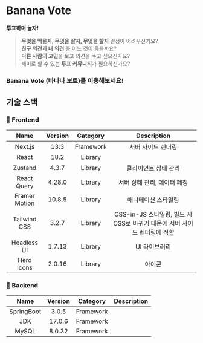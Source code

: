 # Banana Vote

**투표하며 놀자!**

> **무엇을 먹을지, 무엇을 살지, 무엇을 할지** 결정이 어려우신가요? <br />
> **친구 의견과 내 의견** 중 어느 것이 옳을까요? <br />
> **다른 사람의 고민**을 보고 의견을 주고 싶으신가요? <br />
> 재미로 할 수 있는 **투표 커뮤니티**가 필요하신가요? <br />

### Banana Vote (바나나 보트)를 이용해보세요! <br />

## 기술 스택
### 🐥 Frontend

|       Name       |        Version         |    Category    |         Description            |
|:----------------:|:----------------------:|:--------------:|:------------------------------:|
|      Next.js     |         13.3           |    Framework   | 서버 사이드 렌더링              |
|      React       |         18.2           |    Library     |                                |
|      Zustand     |         4.3.7          |    Library     | 클라이언트 상태 관리           |
|   React Query    |         4.28.0         |    Library     | 서버 상태 관리, 데이터 페칭    |
|   Framer Motion  |         10.8.5         |    Library     | 애니메이션 스타일링            |
|   Tailwind CSS  |         3.2.7         |    Library     | CSS-in-JS 스타일링, 빌드 시 CSS로 바뀌기 때문에 서버 사이드 렌더링에 적합  |
|   Headless UI  |         1.7.13         |    Library     | UI 라이브러리           |
|   Hero Icons  |         2.0.16         |    Library     | 아이콘           |

### 🐒 Backend

|       Name       |        Version         |    Category    |         Description            |
|:----------------:|:----------------------:|:--------------:|:------------------------------:|
|      SpringBoot     |         3.0.5           |    Framework   |               |
|      JDK     |         17.0.6           |    Framework   |               |
|      MySQL     |         8.0.32           |    Framework   |               |
